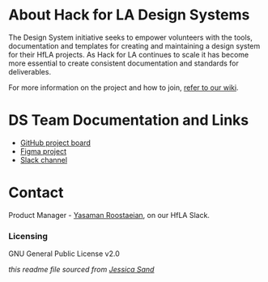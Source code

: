 # About Hack for LA Design Systems

The Design System initiative seeks  to empower volunteers with the tools, documentation and templates for creating and maintaining a design system for their HfLA projects.  As Hack for LA continues to scale it has become more essential to create consistent documentation and standards for deliverables. 

For more information on the project and how to join, [refer to our wiki](https://github.com/hackforla/design-systems/wiki).

# DS Team Documentation and Links

- [GitHub project board](https://github.com/hackforla/design-systems/projects/1)
- [Figma project](https://www.figma.com/files/project/39879901/Team-project?fuid=865434236598798678)
- [Slack channel](https://hackforla.slack.com/archives/CH2U1CB9Q)

# Contact

Product Manager - [Yasaman Roostaeian](https://www.linkedin.com/in/yasaman-roostaeian/), on our HfLA Slack.

### Licensing

GNU General Public License v2.0

_this readme file sourced from [Jessica Sand](http://jessicasand.com/other-stuff/just-enough-docs/)_
